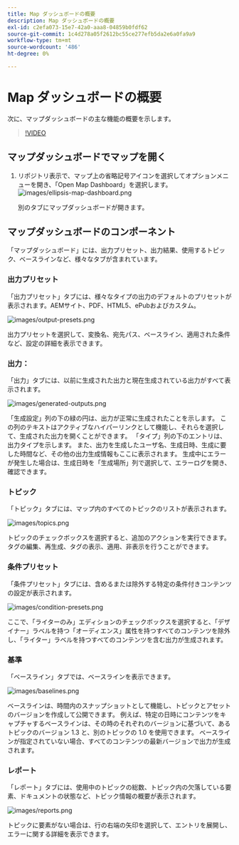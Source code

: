 ```yaml
---
title: Map ダッシュボードの概要
description: Map ダッシュボードの概要
exl-id: c2efa073-15e7-42a0-aaa8-04859b0fdf62
source-git-commit: 1c4d278a05f2612bc55ce277efb5da2e6a0fa9a9
workflow-type: tm+mt
source-wordcount: '486'
ht-degree: 0%

---
```


# Map ダッシュボードの概要

次に、マップダッシュボードの主な機能の概要を示します。

>[!VIDEO](https://video.tv.adobe.com/v/339040?quality=12&learn=on)

## マップダッシュボードでマップを開く

1. リポジトリ表示で、マップ上の省略記号アイコンを選択してオプションメニューを開き、「Open Map Dashboard」を選択します。
   ![images/ellipsis-map-dashboard.png](images/ellipsis-map-dashboard.png)

   別のタブにマップダッシュボードが開きます。

## マップダッシュボードのコンポーネント

「マップダッシュボード」には、出力プリセット、出力結果、使用するトピック、ベースラインなど、様々なタブが含まれています。

### 出力プリセット

「出力プリセット」タブには、様々なタイプの出力のデフォルトのプリセットが表示されます。AEMサイト、PDF、HTML5、ePubおよびカスタム。

![images/output-presets.png](images/output-presets.png)

出力プリセットを選択して、変換名、宛先パス、ベースライン、適用された条件など、設定の詳細を表示できます。

### 出力：

「出力」タブには、以前に生成された出力と現在生成されている出力がすべて表示されます。

![images/generated-outputs.png](images/generated-outputs.png)

「生成設定」列の下の緑の円は、出力が正常に生成されたことを示します。 この列のテキストはアクティブなハイパーリンクとして機能し、それらを選択して、生成された出力を開くことができます。 「タイプ」列の下のエントリは、出力タイプを示します。
また、出力を生成したユーザ名、生成日時、生成に要した時間など、その他の出力生成情報もここに表示されます。 生成中にエラーが発生した場合は、生成日時を「生成場所」列で選択して、エラーログを開き、確認できます。

### トピック

「トピック」タブには、マップ内のすべてのトピックのリストが表示されます。

![images/topics.png](images/topics.png)

トピックのチェックボックスを選択すると、追加のアクションを実行できます。 タグの編集、再生成、タグの表示、適用、非表示を行うことができます。

### 条件プリセット

「条件プリセット」タブには、含めるまたは除外する特定の条件付きコンテンツの設定が表示されます。

![images/condition-presets.png](images/condition-presets.png)

ここで、「ライターのみ」エディションのチェックボックスを選択すると、「デザイナー」ラベルを持つ「オーディエンス」属性を持つすべてのコンテンツを除外し、「ライター」ラベルを持つすべてのコンテンツを含む出力が生成されます。

### 基準

「ベースライン」タブでは、ベースラインを表示できます。

![images/baselines.png](images/baselines.png)

ベースラインは、時間内のスナップショットとして機能し、トピックとアセットのバージョンを作成して公開できます。 例えば、特定の日時にコンテンツをキャプチャするベースラインは、その時のそれぞれのバージョンに基づいて、あるトピックのバージョン 1.3 と、別のトピックの 1.0 を使用できます。
ベースラインが指定されていない場合、すべてのコンテンツの最新バージョンで出力が生成されます。

### レポート

「レポート」タブには、使用中のトピックの総数、トピック内の欠落している要素、ドキュメントの状態など、トピック情報の概要が表示されます。

![images/reports.png](images/reports.png)

トピックに要素がない場合は、行の右端の矢印を選択して、エントリを展開し、エラーに関する詳細を表示できます。
